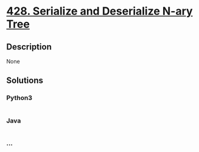 # [428. Serialize and Deserialize N-ary Tree](https://leetcode.com/problems/serialize-and-deserialize-n-ary-tree)

## Description
None


## Solutions


### Python3

```python

```

### Java

```java

```

### ...
```

```
